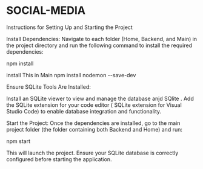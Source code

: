 # SOCIAL-MEDIA

Instructions for Setting Up and Starting the Project

Install Dependencies:
Navigate to each folder (Home, Backend, and Main) in the project directory and run the following command to install the required dependencies:

npm install

install This in Main
npm install nodemon --save-dev

Ensure SQLite Tools Are Installed:

Install an SQLite viewer to view and manage the database anjd SQlite .
Add the SQLite extension for your code editor ( SQLite extension for Visual Studio Code) to enable database integration and functionality.

Start the Project:
Once the dependencies are installed, go to the main project folder (the folder containing both Backend and Home) and run:

npm start

This will launch the project. Ensure your SQLite database is correctly configured before starting the application.



